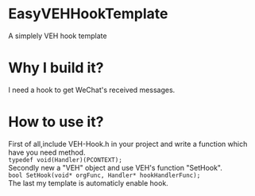 # EasyVEHHookTemplate  
A simplely VEH hook template  
# Why I build it?  
I need a hook to get WeChat's received messages.  
# How to use it?  
First of all,include VEH-Hook.h in your project and write a function which have you need method.  
`typedef void(Handler)(PCONTEXT);`  
Secondly new a "VEH" object and use VEH's function "SetHook".  
`bool SetHook(void* orgFunc, Handler* hookHandlerFunc);`  
The last my template is automaticly enable hook.  
